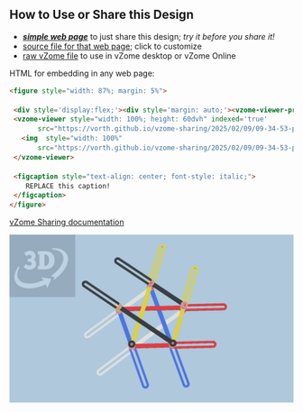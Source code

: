 
## How to Use or Share this Design

 - [***simple web page***](<https://vorth.github.io/vzome-sharing/2025/02/09/09-34-53-pentagram-linkage/>) to just share this design; *try it before you share it!*
 - [source file for that web page](<https://github.com/vorth/vzome-sharing/edit/main/2025/02/09/09-34-53-pentagram-linkage/index.md>); click to customize
 - [raw vZome file](<https://raw.githubusercontent.com/vorth/vzome-sharing/main/2025/02/09/09-34-53-pentagram-linkage/pentagram-linkage.vZome>) to use in vZome desktop or vZome Online
 
 HTML for embedding in any web page:
 ```html
<figure style="width: 87%; margin: 5%">
  
  <div style='display:flex;'><div style='margin: auto;'><vzome-viewer-previous load-camera='true' label='prev step'></vzome-viewer-previous><vzome-viewer-next load-camera='true' label='next step'></vzome-viewer-next></div></div>
  <vzome-viewer style="width: 100%; height: 60dvh" indexed='true'
        src="https://vorth.github.io/vzome-sharing/2025/02/09/09-34-53-pentagram-linkage/pentagram-linkage.vZome" >
    <img  style="width: 100%"
        src="https://vorth.github.io/vzome-sharing/2025/02/09/09-34-53-pentagram-linkage/pentagram-linkage.png" >
  </vzome-viewer>

  <figcaption style="text-align: center; font-style: italic;">
     REPLACE this caption!
  </figcaption>
</figure>

 ```

[vZome Sharing documentation](https://vzome.github.io/vzome/sharing.html#how-it-works)

![Image](<pentagram-linkage.png>)


